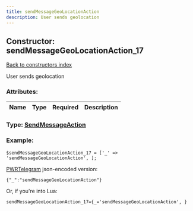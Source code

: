 ```yaml
---
title: sendMessageGeoLocationAction
description: User sends geolocation
---
```

## Constructor: sendMessageGeoLocationAction\_17  
[Back to constructors index](index.md)



User sends geolocation

### Attributes:

| Name     |    Type       | Required | Description |
|----------|:-------------:|:--------:|------------:|



### Type: [SendMessageAction](../types/SendMessageAction.md)


### Example:

```
$sendMessageGeoLocationAction_17 = ['_' => 'sendMessageGeoLocationAction', ];
```  

[PWRTelegram](https://pwrtelegram.xyz) json-encoded version:

```
{"_":"sendMessageGeoLocationAction"}
```


Or, if you're into Lua:  


```
sendMessageGeoLocationAction_17={_='sendMessageGeoLocationAction', }

```


